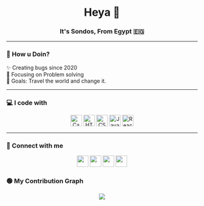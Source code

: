 <h1 align="center">Heya 👧</h1>

<h3 align="center">It's Sondos, From Egypt 🇪🇬</h3>

---

### 👀 How u Doin?

<p align="left">
✨ Creating bugs since 2020 <br>
🔧 Focusing on Problem solving <br>
🎯 Goals: Travel the world and change it.
</p>

---

### 💻 I code with

<p align="center">
  <img src="https://cdn.jsdelivr.net/gh/devicons/devicon/icons/cplusplus/cplusplus-original.svg" height="30" alt="C++" />
  <img src="https://cdn.jsdelivr.net/gh/devicons/devicon/icons/html5/html5-original.svg" height="30" alt="HTML" />
  <img src="https://cdn.jsdelivr.net/gh/devicons/devicon/icons/css3/css3-original.svg" height="30" alt="CSS" />
  <img src="https://cdn.jsdelivr.net/gh/devicons/devicon/icons/javascript/javascript-original.svg" height="30" alt="JavaScript" />
  <img src="https://cdn.jsdelivr.net/gh/devicons/devicon/icons/react/react-original.svg" height="30" alt="React" />
</p>

---

### 📱 Connect with me

<p align="center">
  <a href="https://www.linkedin.com/in/https://www.linkedin.com/in/sondos-khalid-khalifa"><img src="https://img.shields.io/static/v1?message=LinkedIn&logo=linkedin&label=&color=0077B5&logoColor=white&style=for-the-badge" height="30"/></a>
  <a href="https://www.youtube.com/your-channel"><img src="https://img.shields.io/static/v1?message=Youtube&logo=youtube&label=&color=FF0000&logoColor=white&style=for-the-badge" height="30"/></a>
  <a href="https://www.instagram.com/your-instagram"><img src="https://img.shields.io/static/v1?message=Instagram&logo=instagram&label=&color=E4405F&logoColor=white&style=for-the-badge" height="30"/></a>
  <a href="https://www.facebook.com/your-facebook"><img src="https://img.shields.io/static/v1?message=Facebook&logo=facebook&label=&color=1877F2&logoColor=white&style=for-the-badge" height="30"/></a>
</p>

### 🟢 My Contribution Graph


<p align="center">
  <img src="https://github-profile-trophy.vercel.app/?username=Sond0s&theme=onedark" />
</p>

